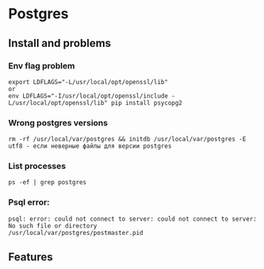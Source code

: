 # Postgres

## Install and problems
### Env flag problem
```
export LDFLAGS="-L/usr/local/opt/openssl/lib"
or
env LDFLAGS="-I/usr/local/opt/openssl/include -L/usr/local/opt/openssl/lib" pip install psycopg2
```
### Wrong postgres versions
```
rm -rf /usr/local/var/postgres && initdb /usr/local/var/postgres -E utf8 - если неверные файлы для версии postgres
```
### List processes
```
ps -ef | grep postgres
```
### Psql error:
```
psql: error: could not connect to server: could not connect to server: No such file or directory
/usr/local/var/postgres/postmaster.pid
```
## Features
